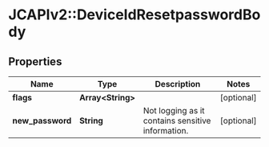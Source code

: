 # JCAPIv2::DeviceIdResetpasswordBody

## Properties
Name | Type | Description | Notes
------------ | ------------- | ------------- | -------------
**flags** | **Array&lt;String&gt;** |  | [optional] 
**new_password** | **String** | Not logging as it contains sensitive information. | [optional] 

